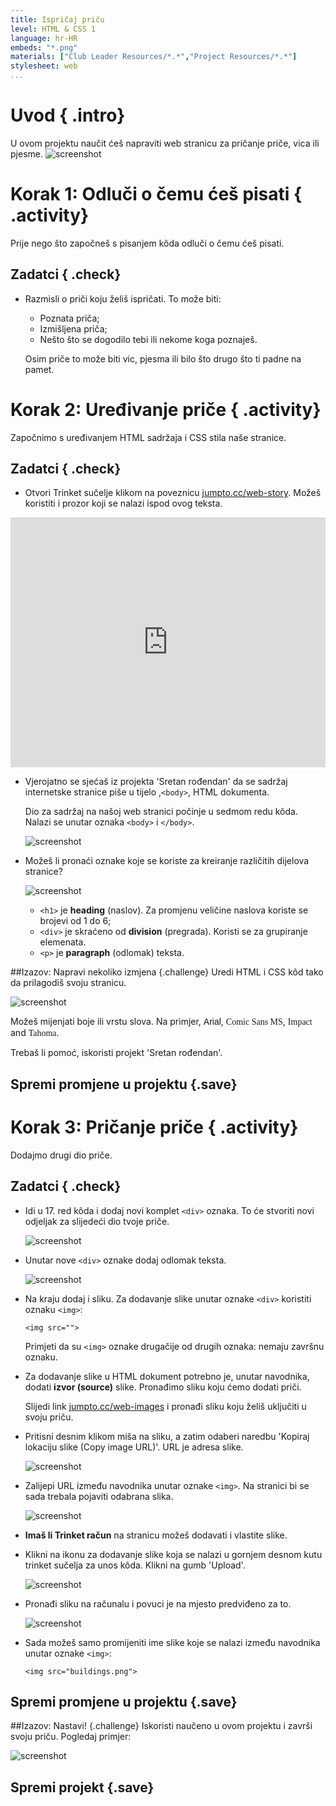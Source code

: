 ```yaml
---
title: Ispričaj priču
level: HTML & CSS 1
language: hr-HR
embeds: "*.png"
materials: ["Club Leader Resources/*.*","Project Resources/*.*"]
stylesheet: web
...
```


# Uvod { .intro}

U ovom projektu naučit ćeš napraviti web stranicu za pričanje priče, vica ili pjesme.
![screenshot](story-final.png)

# Korak 1: Odluči o čemu ćeš pisati { .activity}

Prije nego što započneš s pisanjem kôda odluči o čemu ćeš pisati.

## Zadatci { .check}

+ Razmisli o priči koju želiš ispričati. To može biti:
	+ Poznata priča;
	+ Izmišljena priča;
	+ Nešto što se dogodilo tebi ili nekome koga poznaješ.

	Osim priče to može biti vic, pjesma ili bilo što drugo što ti padne na pamet.

# Korak 2: Uređivanje priče { .activity}

Započnimo s uređivanjem HTML sadržaja i CSS stila naše stranice.

## Zadatci { .check}

+ Otvori Trinket sučelje klikom na poveznicu <a href="http://jumpto.cc/web-story" target="_blank">jumpto.cc/web-story</a>. Možeš koristiti i prozor koji se nalazi ispod ovog teksta. 
<div class="trinket">
	<iframe src="https://trinket.io/embed/html/8083cfebb3" width="100%" height="400" frameborder="0" marginwidth="0" marginheight="0" allowfullscreen>
	</iframe>
</div>

+ Vjerojatno se sjećaš iz projekta 'Sretan rođendan' da se sadržaj internetske stranice piše u tijelo ,`<body>`, HTML dokumenta.

	Dio za sadržaj na našoj web stranici počinje u sedmom redu kôda. Nalazi se unutar oznaka `<body>` i `</body>`.

	![screenshot](story-html.png)

+ Možeš li pronaći oznake koje se koriste za kreiranje različitih dijelova stranice?

	![screenshot](story-elements.png)

	+ `<h1>` je  __heading__ (naslov). Za promjenu veličine naslova koriste se brojevi od 1 do 6;
	+ `<div>` je skraćeno od __division__ (pregrada). Koristi se za grupiranje elemenata. 
	+ `<p>` je __paragraph__ (odlomak) teksta.

##Izazov: Napravi nekoliko izmjena {.challenge}
Uredi HTML i CSS kôd tako da prilagodiš svoju stranicu.

![screenshot](story-changes.png)

Možeš mijenjati boje ili vrstu slova. Na primjer, <span style="font-family: Arial;">Arial</span>, <span style="font-family: Comic Sans MS;">Comic Sans MS</span>, <span style="font-family: Impact;">Impact</span> and <span style="font-family: Tahoma;">Tahoma</span>.

Trebaš li pomoć, iskoristi projekt 'Sretan rođendan'.

## Spremi promjene u projektu {.save}

# Korak 3: Pričanje priče { .activity}

Dodajmo drugi dio priče.

## Zadatci { .check}

+ Idi u 17. red kôda i dodaj novi komplet `<div>` oznaka. To će stvoriti novi odjeljak za slijedeći dio tvoje priče.

	![screenshot](story-div.png)

+ Unutar nove `<div>` oznake dodaj odlomak teksta.

	![screenshot](story-paragraph.png)

+ Na kraju dodaj i sliku. Za dodavanje slike unutar oznake `<div>` koristiti oznaku `<img>`: 

	```
	<img src="">
	```

	Primjeti da su `<img>` oznake drugačije od drugih oznaka: nemaju završnu oznaku.

+ Za dodavanje slike u HTML dokument potrebno je, unutar navodnika, dodati __izvor (source)__ slike. Pronađimo sliku koju ćemo dodati priči.

	Slijedi link <a href="http://jumpto.cc/web-images" target="_blank">jumpto.cc/web-images</a> i pronađi sliku koju želiš uključiti u svoju priču.

+ Pritisni desnim klikom miša na sliku, a zatim odaberi naredbu 'Kopiraj lokaciju slike (Copy image URL)'. URL je adresa slike.

	![screenshot](story-url.png)

+ Zalijepi URL između navodnika unutar oznake `<img>`. Na stranici bi se sada trebala pojaviti odabrana slika. 

	![screenshot](story-image.png)
	

+ __Imaš li Trinket račun__ na stranicu možeš dodavati i vlastite slike. 

+ Klikni na ikonu za dodavanje slike koja se nalazi u gornjem desnom kutu trinket sučelja za unos kôda. Klikni na gumb 'Upload'.

	![screenshot](story-upload.png)

+ Pronađi sliku na računalu i povuci je na mjesto predviđeno za to.

	![screenshot](story-drag.png)

+ Sada možeš samo promijeniti ime slike koje se nalazi između navodnika unutar oznake `<img>`:

	```
	<img src="buildings.png">
	```

## Spremi promjene u projektu {.save}

##Izazov: Nastavi! {.challenge}
Iskoristi naučeno u ovom projektu i završi svoju priču. Pogledaj primjer:

![screenshot](story-final.png)

## Spremi projekt {.save}
